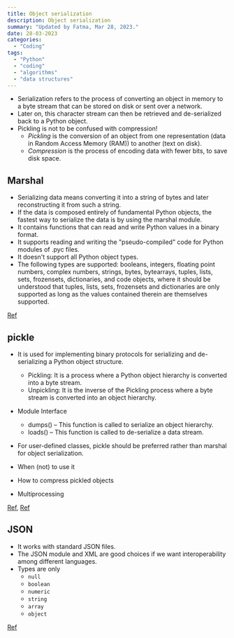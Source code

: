 ```yaml
---
title: Object serialization
description: Object serialization
summary: "Updated by Fatma, Mar 28, 2023."
date: 28-03-2023
categories:
  - "Coding"
tags:
  - "Python"
  - "coding"
  - "algorithms"
  - "data structures"
---
```

- Serialization refers to the process of converting an object in memory to a byte stream that can be stored on disk or sent over a network.
- Later on, this character stream can then be retrieved and de-serialized back to a Python object.
- Pickling is not to be confused with compression!
  - *Pickling* is the conversion of an object from one representation (data in Random Access Memory (RAM)) to another (text on disk).
  - *Compression* is the process of encoding data with fewer bits, to save disk space.

## Marshal

- Serializing data means converting it into a string of bytes and later reconstructing it from such a string.
- If the data is composed entirely of fundamental Python objects, the fastest way to serialize the data is by using the marshal module.
- It contains functions that can read and write Python values in a binary format.
- It supports reading and writing the "pseudo-compiled" code for Python modules of .pyc files.
- It doesn't support all Python object types.
- The following types are supported: booleans, integers, floating point numbers, complex numbers, strings, bytes, bytearrays, tuples, lists, sets, frozensets, dictionaries, and code objects, where it should be understood that tuples, lists, sets, frozensets and dictionaries are only supported as long as the values contained therein are themselves supported.

[Ref](https://www.geeksforgeeks.org/marshal-internal-python-object-serialization/)

## pickle

- It is used for implementing binary protocols for serializing and de-serializing a Python object structure.
  - Pickling: It is a process where a Python object hierarchy is converted into a byte stream.
  - Unpickling: It is the inverse of the Pickling process where a byte stream is converted into an object hierarchy.
- Module Interface
  - dumps() – This function is called to serialize an object hierarchy.
  - loads() – This function is called to de-serialize a data stream.
- For user-defined classes, pickle should be preferred rather than marshal for object serialization.

- When (not) to use it

- How to compress pickled objects

- Multiprocessing

[Ref](<https://www.datacamp.com/community/tutorials/pickle-python-tutorial>), [Ref](<https://www.geeksforgeeks.org/pickle-python-object-serialization/?ref=rp>)

## JSON

- It works with standard JSON files.
- The JSON module and XML are good choices if we want interoperability among different languages.
- Types are only
  - `null`
  - `boolean`
  - `numeric`
  - `string`
  - `array`
  - `object`

[Ref](https://www.geeksforgeeks.org/modules-available-for-serialization-and-deserialization-in-python/?ref=rp)
